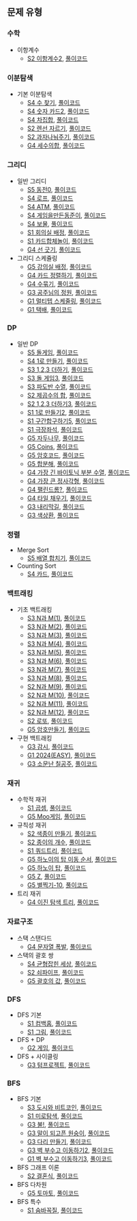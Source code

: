 ## 문제 유형
### 수학
- 이항계수
   - [S2 이항계수2](https://www.acmicpc.net/problem/11051), [풀이코드](https://github.com/quddaz/JAVA_CodingTest/blob/main/BOJ/%EC%88%98%ED%95%99/BOJ11051.java)
### 이분탐색
- 기본 이분탐색
   - [S4 수 찾기](https://www.acmicpc.net/problem/1920), [풀이코드](https://github.com/quddaz/JAVA_CodingTest/blob/main/BOJ/%EC%88%98%ED%95%99/BOJ1920.java)
   - [S4 숫자 카드2](https://www.acmicpc.net/problem/10816), [풀이코드](https://github.com/quddaz/JAVA_CodingTest/blob/main/BOJ/%EC%88%98%ED%95%99/BOJ10816.java)
   - [S4 차집합](https://www.acmicpc.net/problem/1822), [풀이코드](https://github.com/quddaz/JAVA_CodingTest/blob/main/BOJ/%EC%88%98%ED%95%99/BOJ1822.java)
   - [S2 렌선 자르기](https://www.acmicpc.net/problem/1654), [풀이코드](https://github.com/quddaz/JAVA_CodingTest/blob/main/BOJ/%EC%88%98%ED%95%99/BOJ1654.java)
   - [S2 과자나눠주기](https://www.acmicpc.net/problem/16401), [풀이코드](https://github.com/quddaz/JAVA_CodingTest/blob/main/BOJ/%EC%88%98%ED%95%99/BOJ16401.java)
   - [G4 세수의합](https://www.acmicpc.net/problem/2295), [풀이코드](https://github.com/quddaz/JAVA_CodingTest/blob/main/BOJ/%EC%88%98%ED%95%99/BOJ2295.java)
### 그리디
- 일반 그리디
   - [S5 동전0](https://www.acmicpc.net/problem/11047), [풀이코드](https://github.com/quddaz/JAVA_CodingTest/blob/main/BOJ/%EA%B7%B8%EB%A6%AC%EB%94%94/BOJ11047.java)
   - [S4 로프](https://www.acmicpc.net/problem/2217), [풀이코드](https://github.com/quddaz/JAVA_CodingTest/blob/main/BOJ/%EA%B7%B8%EB%A6%AC%EB%94%94/BOJ2217.java)
   - [S4 ATM](https://www.acmicpc.net/problem/11399), [풀이코드](https://github.com/quddaz/JAVA_CodingTest/blob/main/BOJ/%EA%B7%B8%EB%A6%AC%EB%94%94/BOJ11399.java)
   - [S4 게임을만든동준이](https://www.acmicpc.net/problem/2847), [풀이코드](https://github.com/quddaz/JAVA_CodingTest/blob/main/BOJ/%EA%B7%B8%EB%A6%AC%EB%94%94/BOJ2847.java)
   - [S4 보물](https://www.acmicpc.net/problem/1026), [풀이코드](https://github.com/quddaz/JAVA_CodingTest/blob/main/BOJ/%EA%B7%B8%EB%A6%AC%EB%94%94/BOJ1026.java)
   - [S1 회의실 배정](https://www.acmicpc.net/problem/1931), [풀이코드](https://github.com/quddaz/JAVA_CodingTest/blob/main/BOJ/%EA%B7%B8%EB%A6%AC%EB%94%94/BOJ1931.java)
   - [S1 카드합체놀이](https://www.acmicpc.net/problem/15903), [풀이코드](https://github.com/quddaz/JAVA_CodingTest/blob/main/BOJ/%EA%B7%B8%EB%A6%AC%EB%94%94/BOJ15903.java)
   - [G4 선 긋기](https://www.acmicpc.net/problem/2170), [풀이코드](https://github.com/quddaz/JAVA_CodingTest/blob/main/BOJ/%EA%B7%B8%EB%A6%AC%EB%94%94/BOJ2170.java)
- 그리디 스케쥴링
   - [G5 강의실 배정](https://www.acmicpc.net/problem/11000), [풀이코드](https://github.com/quddaz/JAVA_CodingTest/blob/main/BOJ/%EA%B7%B8%EB%A6%AC%EB%94%94/BOJ11000.java)
   - [G4 카드 정렬하기](https://www.acmicpc.net/problem/1715), [풀이코드](https://github.com/quddaz/JAVA_CodingTest/blob/main/BOJ/%EA%B7%B8%EB%A6%AC%EB%94%94/BOJ1715.java)
   - [G4 수묶기](https://www.acmicpc.net/problem/1744), [풀이코드](https://github.com/quddaz/JAVA_CodingTest/blob/main/BOJ/%EA%B7%B8%EB%A6%AC%EB%94%94/BOJ1744.java)
   - [G3 공주님의 정원](https://www.acmicpc.net/problem/2457), [풀이코드](https://github.com/quddaz/JAVA_CodingTest/blob/main/BOJ/%EA%B7%B8%EB%A6%AC%EB%94%94/BOJ2457.java)
   - [G1 멀티텝 스케줄링](https://www.acmicpc.net/problem/1700), [풀이코드](https://github.com/quddaz/JAVA_CodingTest/blob/main/BOJ/%EA%B7%B8%EB%A6%AC%EB%94%94/BOJ1700.java)
   - [G1 택배](https://www.acmicpc.net/problem/8980), [풀이코드](https://github.com/quddaz/JAVA_CodingTest/blob/main/BOJ/%EA%B7%B8%EB%A6%AC%EB%94%94/BOJ8980.java)
### DP
- 일반 DP
   - [S5 돌게임](https://www.acmicpc.net/problem/9655), [풀이코드](https://github.com/quddaz/JAVA_CodingTest/blob/main/BOJ/DP/BOJ9655.java)
   - [S4 1로 만들기](https://www.acmicpc.net/problem/1463), [풀이코드](https://github.com/quddaz/JAVA_CodingTest/blob/main/BOJ/DP/BOJ1463.java)
   - [S3 1,2,3 더하기](https://www.acmicpc.net/problem/9095), [풀이코드](https://github.com/quddaz/JAVA_CodingTest/blob/main/BOJ/DP/BOJ9095.java)
   - [S3 돌 게임3](https://www.acmicpc.net/problem/9657), [풀이코드](https://github.com/quddaz/JAVA_CodingTest/blob/main/BOJ/DP/BOJ9657.java)
   - [S3 파도반 수열](https://www.acmicpc.net/problem/9461), [풀이코드](https://github.com/quddaz/JAVA_CodingTest/blob/main/BOJ/DP/BOJ9461.java)
   - [S2 제곱수의 합](https://www.acmicpc.net/problem/1699), [풀이코드](https://github.com/quddaz/JAVA_CodingTest/blob/main/BOJ/DP/BOJ1699.java)
   - [S2 1,2,3 더하기3](https://www.acmicpc.net/problem/15988), [풀이코드](https://github.com/quddaz/JAVA_CodingTest/blob/main/BOJ/DP/BOJ15988.java)
   - [S1 1로 만들기2](https://www.acmicpc.net/problem/12852), [풀이코드](https://github.com/quddaz/JAVA_CodingTest/blob/main/BOJ/DP/BOJ12852.java)
   - [S1 구간합구하기5](https://www.acmicpc.net/problem/11660), [풀이코드](https://github.com/quddaz/JAVA_CodingTest/blob/main/BOJ/DP/BOJ11660.java)
   - [S1 극장좌석](https://www.acmicpc.net/problem/2302), [풀이코드](https://github.com/quddaz/JAVA_CodingTest/blob/main/BOJ/DP/BOJ2302.java)
   - [G5 자두나무](https://www.acmicpc.net/problem/2240), [풀이코드](https://github.com/quddaz/JAVA_CodingTest/blob/main/BOJ/DP/BOJ2240.java)
   - [G5 Coins](https://www.acmicpc.net/problem/3067), [풀이코드](https://github.com/quddaz/JAVA_CodingTest/blob/main/BOJ/DP/BOJ3067.java)
   - [G5 암호코드](https://www.acmicpc.net/problem/2011), [풀이코드](https://github.com/quddaz/JAVA_CodingTest/blob/main/BOJ/DP/BOJ2011.java)
   - [G5 합분해](https://www.acmicpc.net/problem/2225), [풀이코드](https://github.com/quddaz/JAVA_CodingTest/blob/main/BOJ/DP/BOJ2225.java)
   - [G4 가장 긴 바이토닉 부분 수열](https://www.acmicpc.net/problem/11054), [풀이코드](https://github.com/quddaz/JAVA_CodingTest/blob/main/BOJ/DP/BOJ11054.java)
   - [G4 가장 큰 정사각형](https://www.acmicpc.net/problem/1915), [풀이코드](https://github.com/quddaz/JAVA_CodingTest/blob/main/BOJ/DP/BOJ1915.java)
  - [G4 팰린드롬?](https://www.acmicpc.net/problem/10942), [풀이코드](https://github.com/quddaz/JAVA_CodingTest/blob/main/BOJ/DP/BOJ10942.java)
  - [G4 타일 채우기](https://www.acmicpc.net/problem/2133), [풀이코드](https://github.com/quddaz/JAVA_CodingTest/blob/main/BOJ/DP/BOJ2133.java)
  - [G3 내리막길](https://www.acmicpc.net/problem/1520), [풀이코드](https://github.com/quddaz/JAVA_CodingTest/blob/main/BOJ/DP/BOJ1520.java)
  - [G3 색상환](https://www.acmicpc.net/problem/2482), [풀이코드](https://github.com/quddaz/JAVA_CodingTest/blob/main/BOJ/DP/BOJ2482.java)
### 정렬
- Merge Sort
   - [S5 배열 합치기](https://www.acmicpc.net/problem/11728), [풀이코드](https://github.com/quddaz/JAVA_CodingTest/blob/main/BOJ/%EC%A0%95%EB%A0%AC/BOJ11728.java)
- Counting Sort
   - [S4 카드](https://www.acmicpc.net/problem/11652), [풀이코드](https://github.com/quddaz/JAVA_CodingTest/blob/main/BOJ/%EC%A0%95%EB%A0%AC/BOJ11652.java)
### 백트래킹
- 기초 백트래킹
   - [S3 N과 M(1)](https://www.acmicpc.net/problem/15649), [풀이코드](https://github.com/quddaz/JAVA_CodingTest/blob/main/BOJ/%EB%B0%B1%ED%8A%B8%EB%9E%98%ED%82%B9/BOJ15649.java)
   - [S3 N과 M(2)](https://www.acmicpc.net/problem/15650), [풀이코드](https://github.com/quddaz/JAVA_CodingTest/blob/main/BOJ/%EB%B0%B1%ED%8A%B8%EB%9E%98%ED%82%B9/BOJ15650.java)
   - [S3 N과 M(3)](https://www.acmicpc.net/problem/15651), [풀이코드](https://github.com/quddaz/JAVA_CodingTest/blob/main/BOJ/%EB%B0%B1%ED%8A%B8%EB%9E%98%ED%82%B9/BOJ15651.java)
   - [S3 N과 M(4)](https://www.acmicpc.net/problem/15652), [풀이코드](https://github.com/quddaz/JAVA_CodingTest/blob/main/BOJ/%EB%B0%B1%ED%8A%B8%EB%9E%98%ED%82%B9/BOJ15652.java)
   - [S3 N과 M(5)](https://www.acmicpc.net/problem/15654), [풀이코드](https://github.com/quddaz/JAVA_CodingTest/blob/main/BOJ/%EB%B0%B1%ED%8A%B8%EB%9E%98%ED%82%B9/BOJ15654.java)
   - [S3 N과 M(6)](https://www.acmicpc.net/problem/15655), [풀이코드](https://github.com/quddaz/JAVA_CodingTest/blob/main/BOJ/%EB%B0%B1%ED%8A%B8%EB%9E%98%ED%82%B9/BOJ15655.java)
   - [S3 N과 M(7)](https://www.acmicpc.net/problem/15656), [풀이코드](https://github.com/quddaz/JAVA_CodingTest/blob/main/BOJ/%EB%B0%B1%ED%8A%B8%EB%9E%98%ED%82%B9/BOJ15656.java)
   - [S3 N과 M(8)](https://www.acmicpc.net/problem/15657), [풀이코드](https://github.com/quddaz/JAVA_CodingTest/blob/main/BOJ/%EB%B0%B1%ED%8A%B8%EB%9E%98%ED%82%B9/BOJ15657.java)
   - [S2 N과 M(9)](https://www.acmicpc.net/problem/15663), [풀이코드](https://github.com/quddaz/JAVA_CodingTest/blob/main/BOJ/%EB%B0%B1%ED%8A%B8%EB%9E%98%ED%82%B9/BOJ15663.java)
   - [S2 N과 M(10)](https://www.acmicpc.net/problem/15664), [풀이코드](https://github.com/quddaz/JAVA_CodingTest/blob/main/BOJ/%EB%B0%B1%ED%8A%B8%EB%9E%98%ED%82%B9/BOJ15664.java)
   - [S2 N과 M(11)](https://www.acmicpc.net/problem/15665), [풀이코드](https://github.com/quddaz/JAVA_CodingTest/blob/main/BOJ/%EB%B0%B1%ED%8A%B8%EB%9E%98%ED%82%B9/BOJ15665.java)
   - [S2 N과 M(12)](https://www.acmicpc.net/problem/15666), [풀이코드](https://github.com/quddaz/JAVA_CodingTest/blob/main/BOJ/%EB%B0%B1%ED%8A%B8%EB%9E%98%ED%82%B9/BOJ15666.java)
   - [S2 로또](https://www.acmicpc.net/problem/6603), [풀이코드](https://github.com/quddaz/JAVA_CodingTest/blob/main/BOJ/%EB%B0%B1%ED%8A%B8%EB%9E%98%ED%82%B9/BOJ6603.java)
   - [G5 암호만들기](https://www.acmicpc.net/problem/1759), [풀이코드](https://github.com/quddaz/JAVA_CodingTest/blob/main/BOJ/%EB%B0%B1%ED%8A%B8%EB%9E%98%ED%82%B9/BOJ1759.java)
- 구현 백트래킹
     - [G3 감시](https://www.acmicpc.net/problem/15683), [풀이코드](https://github.com/quddaz/JAVA_CodingTest/blob/main/BOJ/%EB%B0%B1%ED%8A%B8%EB%9E%98%ED%82%B9/BOJ15683.java)
     - [G1 2024(EASY)](https://www.acmicpc.net/problem/12100), [풀이코드](https://github.com/quddaz/JAVA_CodingTest/blob/main/BOJ/%EB%B0%B1%ED%8A%B8%EB%9E%98%ED%82%B9/BOJ12100.java)
     - [G3 소문난 칠공주](https://www.acmicpc.net/problem/1941), [풀이코드](https://github.com/quddaz/JAVA_CodingTest/blob/main/BOJ/%EB%B0%B1%ED%8A%B8%EB%9E%98%ED%82%B9/BOJ1941.java)
### 재귀
- 수학적 재귀
   - [S1 곱셈](https://www.acmicpc.net/problem/1629), [풀이코드](https://github.com/quddaz/JAVA_CodingTest/blob/main/BOJ/BOJ1629.java)
   - [G5 Moo게임](https://www.acmicpc.net/problem/5904), [풀이코드](https://github.com/quddaz/JAVA_CodingTest/blob/main/BOJ/%EC%9E%AC%EA%B7%80/BOJ5904.java)
- 규칙성 재귀
   - [S2 색종이 만들기](https://www.acmicpc.net/problem/2630), [풀이코드](https://github.com/quddaz/JAVA_CodingTest/blob/main/BOJ/%EC%9E%AC%EA%B7%80/BOJ2630.java)
   - [S2 종이의 개수](https://www.acmicpc.net/problem/1780), [풀이코드](https://github.com/quddaz/JAVA_CodingTest/blob/main/BOJ/%EC%9E%AC%EA%B7%80/BOJ1780.java)
   - [S1 쿼드트리](https://www.acmicpc.net/problem/1992), [풀이코드](https://github.com/quddaz/JAVA_CodingTest/blob/main/BOJ/%EC%9E%AC%EA%B7%80/BOJ1992.java)
   - [G5 하노이의 탑 이동 순서](https://www.acmicpc.net/problem/11729), [풀이코드](https://github.com/quddaz/JAVA_CodingTest/blob/main/BOJ/%EC%9E%AC%EA%B7%80/BOJ11729.java)
   - [G5 하노이 탑](https://www.acmicpc.net/problem/1914), [풀이코드](https://github.com/quddaz/JAVA_CodingTest/blob/main/BOJ/%EC%9E%AC%EA%B7%80/BOJ1914.java)
   - [G5 Z](https://www.acmicpc.net/problem/1074), [풀이코드](https://github.com/quddaz/JAVA_CodingTest/blob/main/BOJ/BOJ1074.java)
   - [G5 별찍기-10](https://www.acmicpc.net/problem/2447), [풀이코드](https://github.com/quddaz/JAVA_CodingTest/blob/main/BOJ/%EC%9E%AC%EA%B7%80/BOJ2447.java)
- 트리 재귀
   - [G4 이진 탐색 트리](https://www.acmicpc.net/problem/5639), [풀이코드](https://github.com/quddaz/JAVA_CodingTest/blob/main/BOJ/%EC%9E%AC%EA%B7%80/BOJ5639.java)
### 자료구조
- 스택 스탠다드
   - [G4 문자열 폭발](https://www.acmicpc.net/problem/9935), [풀이코드](https://github.com/quddaz/JAVA_CodingTest/blob/main/BOJ/%EC%9E%90%EB%A3%8C%EA%B5%AC%EC%A1%B0/BOJ9935.java)
- 스택의 괄호 쌍
   - [S4 균형잡힌 세상](https://www.acmicpc.net/problem/4949), [풀이코드](https://github.com/quddaz/JAVA_CodingTest/blob/main/BOJ/%EC%9E%90%EB%A3%8C%EA%B5%AC%EC%A1%B0/BOJ4949.java)
   - [S2 쇠파이프](https://www.acmicpc.net/problem/10799), [풀이코드](https://github.com/quddaz/JAVA_CodingTest/blob/main/BOJ/%EC%9E%90%EB%A3%8C%EA%B5%AC%EC%A1%B0/BOJ10799.java)
   - [G5 괄호의 값](https://www.acmicpc.net/problem/2504), [풀이코드](https://github.com/quddaz/JAVA_CodingTest/blob/main/BOJ/%EC%9E%90%EB%A3%8C%EA%B5%AC%EC%A1%B0/BOJ2504.java)
### DFS
- DFS 기본
  - [S1 컴백홈](https://www.acmicpc.net/problem/1189), [풀이코드](https://github.com/quddaz/JAVA_CodingTest/blob/main/BOJ/DFS/BOJ1189.java)
  - [S1 그림](https://www.acmicpc.net/problem/1926), [풀이코드](https://github.com/quddaz/JAVA_CodingTest/blob/main/BOJ/BOJ1926.java)
- DFS + DP
  - [G2 게임](https://www.acmicpc.net/problem/1103), [풀이코드](https://github.com/quddaz/JAVA_CodingTest/blob/main/BOJ/DFS/BOJ1103.java)
- DFS + 사이클링
  - [G3 텀프로젝트](https://www.acmicpc.net/problem/9466), [풀이코드](https://github.com/quddaz/JAVA_CodingTest/blob/main/BOJ/DFS/BOJ9466.java)
### BFS
- BFS 기본
  - [S3 도시와 비트코인](https://www.acmicpc.net/problem/31575), [풀이코드](https://github.com/quddaz/JAVA_CodingTest/blob/main/BOJ/BFS/BOJ31575.java)
  - [S1 미로탐색](https://www.acmicpc.net/problem/2178), [풀이코드](https://github.com/quddaz/JAVA_CodingTest/blob/main/BOJ/BOJ2178.java)
  - [G3 불!](https://www.acmicpc.net/problem/4179), [풀이코드](https://github.com/quddaz/JAVA_CodingTest/blob/main/BOJ/BFS/BOJ4179.java)
  - [G3 말이 되고픈 원숭이](https://www.acmicpc.net/problem/1600), [풀이코드](https://github.com/quddaz/JAVA_CodingTest/blob/main/BOJ/BFS/BOJ1600.java)
  - [G3 다리 만들기](https://www.acmicpc.net/problem/2146), [풀이코드](https://github.com/quddaz/JAVA_CodingTest/blob/main/BOJ/BFS/BOJ2146.java)
  - [G3 벽 부수고 이동하기2](https://www.acmicpc.net/problem/14442), [풀이코드](https://github.com/quddaz/JAVA_CodingTest/blob/main/BOJ/BFS/BOJ14442.java)
  - [G1 벽 부수고 이동하기3](https://www.acmicpc.net/problem/16933), [풀이코드](https://github.com/quddaz/JAVA_CodingTest/blob/main/BOJ/BFS/BOJ16933.java)
- BFS 그래프 이론
  - [S2 결혼식](https://www.acmicpc.net/problem/5567), [풀이코드](https://github.com/quddaz/JAVA_CodingTest/blob/main/BOJ/BFS/BOJ5567.java)
- BFS 다차원
  - [G5 토마토](https://www.acmicpc.net/problem/7569), [풀이코드](https://github.com/quddaz/JAVA_CodingTest/blob/main/BOJ/BFS/BOJ7569.java)
- BFS 특수
  - [S1 숨바꼭질](https://www.acmicpc.net/problem/1697), [풀이코드](https://github.com/quddaz/JAVA_CodingTest/blob/main/BOJ/%ED%83%90%EC%83%89/BOJ1697.java)
